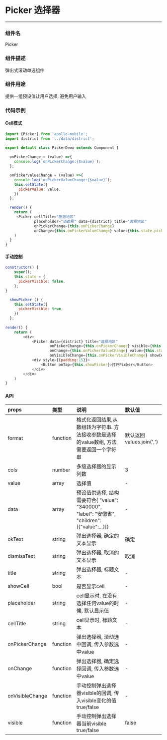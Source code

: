 #  Picker 选择器
----------

### 组件名
Picker

### 组件描述
弹出式滚动单选组件

### 组件用途
提供一组预设值让用户选择, 避免用户输入

### 代码示例

#### Cell模式
```javascript
import {Picker} from 'apollo-mobile';
import district from '../data/district';

export default class PickerDemo extends Component {
  
  onPickerChange = (value) =>{
    console.log(`onPickerChange:{$value}`);
  };

  onPickerValueChange = (value) =>{
    console.log(`onPickerValueChange:{$value}`);
    this.setState({
      pickerValue: value,
    })
  };

  render() {
	return (
	 <Picker cellTitle="旅游地区" 
	         placeholder="请选择" data={district} title="选择地区"
             onPickerChange={this.onPickerChange}
             onChange={this.onPickerValueChange} value={this.state.pickerValue}/>
	)
  }
}
```


#### 手动控制
```javascript
constructor() {
    super();
    this.state = {
      pickerVisible: false,
    };
}

  showPicker () {
    this.setState({
      pickerVisible: true,
    })
  };
  
render() {
	return (
	    <div>
	        <Picker data={district} title="选择地区"
                    onPickerChange={this.onPickerChange} visible={this.state.pickerVisible}
                    onChange={this.onPickerValueChange} value={this.state.pickerValue} 
                    onVisibleChange={this.onPickerVisibleChange} showCell={false}/>
            <div style={{padding:15}}>
                <Button onTap={this.showPicker}>打开Picker</Button>
            </div>
        </div>
	)
}
```



### API


| props      |     类型 |   说明   | 默认值| 
| :-------- | :--------| :------ |:------|
| format    |   function |  格式化返回结果,从数组转为字符串. 方法接收参数是选择的value数组, 方法需要返回一个字符串 | 默认返回values.join(',') |
|cols|  number | 多级选择器的显示列数 | 3 |
|value| array | 选择值| - | 
|data| array | 预设值供选择, 结构需要符合{ "value": "340000", "label": "安徽省", "children":[{"value":...}]}| - | 
|okText| string | 弹出选择器, 确定的文本显示 | 确定 |
|dismissText| string | 弹出选择器, 取消的文本显示 | 取消 |
|title| string | 弹出选择器, 标题文本 | - |
|showCell| bool | 是否显示cell | - | 
|placeholder| string | cell显示时, 在没有选择任何value的时候, 默认显示值 | - | 
|cellTitle| string | cell显示时, 标题文本 | - |
|onPickerChange|  function | 弹出选择器, 滚动选中回调, 传入参数选中value | - |
|onChange|  function | 弹出选择器, 确定选择回调, 传入参数选中value | - |
|onVisibleChange|  function | 手动控制弹出选择器visible的回调, 传入visible变化的值 true/false| - |
|visible|  function | 手动控制弹出选择器当前visible true/false | false |





